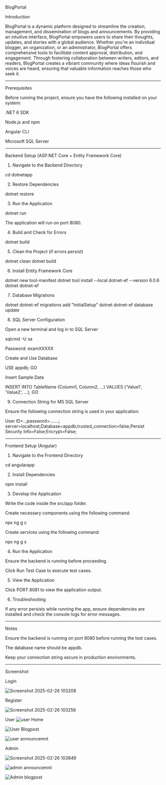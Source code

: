 BlogPortal

Introduction

BlogPortal is a dynamic platform designed to streamline the creation, management, and dissemination of blogs and announcements. By providing an intuitive interface, BlogPortal empowers users to share their thoughts, updates, and stories with a global audience. Whether you're an individual blogger, an organization, or an administrator, BlogPortal offers comprehensive tools to facilitate content approval, distribution, and engagement. Through fostering collaboration between writers, editors, and readers, BlogPortal creates a vibrant community where ideas flourish and voices are heard, ensuring that valuable information reaches those who seek it.


---

Prerequisites

Before running the project, ensure you have the following installed on your system:

.NET 6 SDK

Node.js and npm

Angular CLI

Microsoft SQL Server



---

Backend Setup (ASP.NET Core + Entity Framework Core)

1. Navigate to the Backend Directory

cd dotnetapp

2. Restore Dependencies

dotnet restore

3. Run the Application

dotnet run

The application will run on port 8080.

4. Build and Check for Errors

dotnet build

5. Clean the Project (if errors persist)

dotnet clean
dotnet build

6. Install Entity Framework Core

dotnet new tool-manifest
dotnet tool install --local dotnet-ef --version 6.0.6
dotnet dotnet-ef

7. Database Migrations

dotnet dotnet-ef migrations add "InitialSetup"
dotnet dotnet-ef database update

8. SQL Server Configuration

Open a new terminal and log in to SQL Server

sqlcmd -U sa

Password: examXXXXX

Create and Use Database

USE appdb;
GO

Insert Sample Data

INSERT INTO TableName (Column1, Column2, ...) VALUES ('Value1', 'Value2', ...);
GO

9. Connection String for MS SQL Server

Ensure the following connection string is used in your application:

User ID=..;password=.......; server=localhost;Database=appdb;trusted_connection=false;Persist Security Info=False;Encrypt=False;


---

Frontend Setup (Angular)

1. Navigate to the Frontend Directory

cd angularapp

2. Install Dependencies

npm install

3. Develop the Application

Write the code inside the src/app folder.

Create necessary components using the following command:

npx ng g c <component-name>

Create services using the following command:

npx ng g s <service-name>


4. Run the Application

Ensure the backend is running before proceeding.

Click Run Test Case to execute test cases.

5. View the Application

Click PORT 8081 to view the application output.

6. Troubleshooting

If any error persists while running the app, ensure dependencies are installed and check the console logs for error messages.


---

Notes

Ensure the backend is running on port 8080 before running the test cases.

The database name should be appdb.

Keep your connection string secure in production environments.


---

Screenshot


Login

![Screenshot 2025-02-26 103208](https://github.com/user-attachments/assets/9a4b49e6-a13e-4e1d-94dc-cd0ca2960ced)


Register



![Screenshot 2025-02-26 103256](https://github.com/user-attachments/assets/43be6461-4770-4557-9f35-20f17ff4a28c)

User
![user Home](https://github.com/user-attachments/assets/4687b45b-5a1e-48e7-82f9-e01b118f2191)



![User Blogpost](https://github.com/user-attachments/assets/10cca56c-1873-40de-a406-06fa8739731f)

![user announcemnt](https://github.com/user-attachments/assets/414ff592-614f-42c4-a59d-3c21b761956f)


Admin

![Screenshot 2025-02-26 103849](https://github.com/user-attachments/assets/472f08d2-2785-4ae3-92d0-e9ed29121467)

![admin announcemnt](https://github.com/user-attachments/assets/197f9db9-66a0-43b9-8066-45580bda098c)


![Admin blogpost](https://github.com/user-attachments/assets/e1394a38-ebf9-4fe0-aefc-2d1e09111703)


